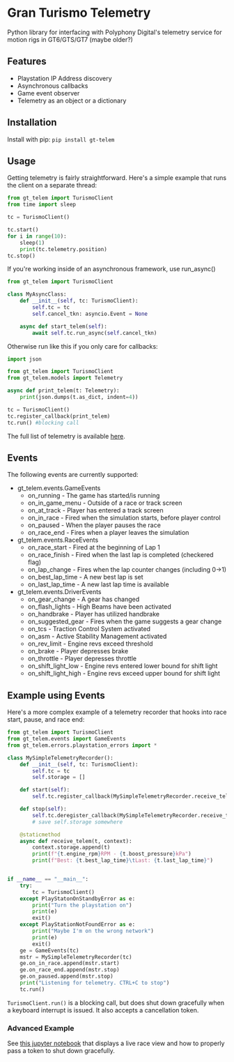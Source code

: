 # Gran Turismo Telemetry
Python library for interfacing with Polyphony Digital's telemetry service for motion rigs in GT6/GTS/GT7 (maybe older?)

## Features
* Playstation IP Address discovery
* Asynchronous callbacks
* Game event observer
* Telemetry as an object or a dictionary

## Installation
Install with pip:
`pip install gt-telem`

## Usage

Getting telemetry is fairly straightforward. Here's a simple example that runs the client on a separate thread:
```python
from gt_telem import TurismoClient
from time import sleep

tc = TurismoClient()

tc.start()
for i in range(10):
    sleep(1)
    print(tc.telemetry.position)
tc.stop()
```

If you're working inside of an asynchronous framework, use run_async()
```python
from gt_telem import TurismoClient

class MyAsyncClass:
    def __init__(self, tc: TurismoClient):
        self.tc = tc
        self.cancel_tkn: asyncio.Event = None

    async def start_telem(self):
        await self.tc.run_async(self.cancel_tkn)
```

Otherwise run like this if you only care for callbacks:
```python
import json

from gt_telem import TurismoClient
from gt_telem.models import Telemetry

async def print_telem(t: Telemetry):
    print(json.dumps(t.as_dict, indent=4))

tc = TurismoClient()
tc.register_callback(print_telem)
tc.run() #blocking call
```

The full list of telemetry is available [here](https://github.com/RaceCrewAI/gt-telem/blob/main/gt_telem/models/telemetry.py).

## Events
The following events are currently supported:
* gt_telem.events.GameEvents
  * on_running - The game has started/is running
  * on_in_game_menu - Outside of a race or track screen
  * on_at_track - Player has entered a track screen
  * on_in_race - Fired when the simulation starts, before player control
  * on_paused - When the player pauses the race
  * on_race_end - Fires when a player leaves the simulation
* gt_telem.events.RaceEvents
  * on_race_start - Fired at the beginning of Lap 1
  * on_race_finish - Fired when the last lap is completed (checkered flag)
  * on_lap_change - Fires when the lap counter changes (including 0->1)
  * on_best_lap_time - A new best lap is set
  * on_last_lap_time - A new last lap time is available
* gt_telem.events.DriverEvents
  * on_gear_change - A gear has changed
  * on_flash_lights - High Beams have been activated
  * on_handbrake - Player has utilized handbrake
  * on_suggested_gear - Fires when the game suggests a gear change
  * on_tcs - Traction Control System activated
  * on_asm - Active Stability Management activated
  * on_rev_limit - Engine revs exceed threshold
  * on_brake - Player depresses brake
  * on_throttle - Player depresses throttle
  * on_shift_light_low - Engine revs entered lower bound for shift light
  * on_shift_light_high - Engine revs exceed upper bound for shift light

## Example using Events
Here's a more complex example of a telemetry recorder that hooks into race start, pause, and race end:

```python
from gt_telem import TurismoClient
from gt_telem.events import GameEvents
from gt_telem.errors.playstation_errors import *

class MySimpleTelemetryRecorder():
    def __init__(self, tc: TurismoClient):
        self.tc = tc
        self.storage = []

    def start(self):
        self.tc.register_callback(MySimpleTelemetryRecorder.receive_telem, [self])

    def stop(self):
        self.tc.deregister_callback(MySimpleTelemetryRecorder.receive_telem)
        # save self.storage somewhere

    @staticmethod
    async def receive_telem(t, context):
        context.storage.append(t)
        print(f"{t.engine_rpm}RPM - {t.boost_pressure}kPa")
        print(f"Best: {t.best_lap_time}\tLast: {t.last_lap_time}")


if __name__ == "__main__":
    try:
        tc = TurismoClient()
    except PlayStatonOnStandbyError as e:
        print("Turn the playstation on")
        print(e)
        exit()
    except PlayStationNotFoundError as e:
        print("Maybe I'm on the wrong network")
        print(e)
        exit()
    ge = GameEvents(tc)
    mstr = MySimpleTelemetryRecorder(tc)
    ge.on_in_race.append(mstr.start)
    ge.on_race_end.append(mstr.stop)
    ge.on_paused.append(mstr.stop)
    print("Listening for telemetry. CTRL+C to stop")
    tc.run()
```

`TurismoClient.run()` is a blocking call, but does shut down gracefully when a keyboard interrupt is issued. It also accepts a cancellation token.

### Advanced Example
See [this jupyter notebook](https://gist.github.com/Jonpro03/5856bc6df506f4d3c7741d4cb42157f1) that displays a live race view and how to properly pass a token to shut down gracefully.
